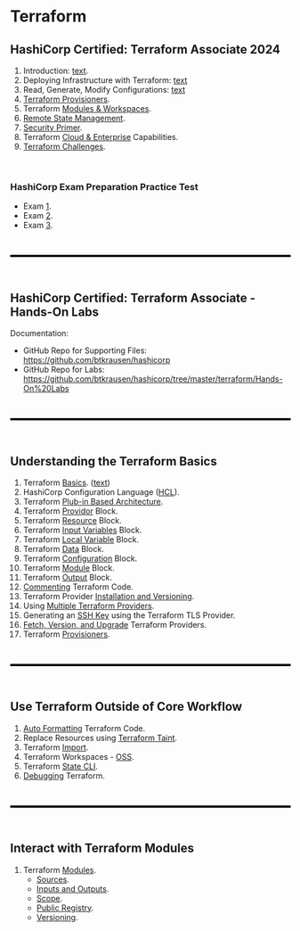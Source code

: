 # Terraform 

## HashiCorp Certified: Terraform Associate 2024
1. Introduction: [text](terraform/hashicorp/introduction-to-terraform.md).
2. Deploying Infrastructure with Terraform: [text](hashicorp/deploy-infrastructure.md)
3. Read, Generate, Modify Configurations: [text](hashicorp/read-generate-modify.md)
4. [Terraform Provisioners](udemy-learning/terraform/hashicorp/terraform-provisioners.md).
5. Terraform [Modules & Workspaces](udemy-learning/terraform/hashicorp/modules-workspaces.md). 
6. [Remote State Management](udemy-learning/terraform/hashicorp/remote-state-management.md).
7. [Security Primer](udemy-learning/terraform/hashicorp/security-primer.md).
8. Terraform [Cloud & Enterprise](udemy-learning/terraform/hashicorp/cloud-enterprise.md) Capabilities. 
9. [Terraform Challenges](udemy-learning/terraform/hashicorp/terraform-challenges.md). 

<br>

### HashiCorp Exam Preparation Practice Test
* Exam [1](udemy-learning/terraform/exam_practise/exam1.md).
* Exam [2](udemy-learning/terraform/exam_practise/exam2.md).
* Exam [3](udemy-learning/terraform/exam_practise/exam3.md).

<br>

<hr style="height:4px;background:black">

<br>

## HashiCorp Certified: Terraform Associate - Hands-On Labs
Documentation:
* GitHub Repo for Supporting Files: https://github.com/btkrausen/hashicorp 
* GitHub Repo for Labs: https://github.com/btkrausen/hashicorp/tree/master/terraform/Hands-On%20Labs

<br>

<hr style="height:4px;background:black">

<br>

## Understanding the Terraform Basics
1. Terraform [Basics](basics-docs/Terraform+Basics.pdf). ([text](basics-docs/Terraform+Basics.pdf))
2. HashiCorp Configuration Language ([HCL](basics-docs/HashiCorp+Configuration+Language.pdf)).
3. Terraform [Plub-in Based Architecture](basics-docs/Terraform+Plugin+Based+Architecture.pdf). 
4. Terraform [Providor](basics-docs/Intro+to+the+Terraform+Provider+Block.pdf) Block.
5. Terraform [Resource](basics-docs/Intro+to+the+Terraform+Resource+Block.pdf) Block. 
6. Terraform [Input Variables](basics-docs/Intro+to+the+Input+Variables+Block.pdf) Block.
7. Terraform [Local Variable](basics-docs/Intro+to+the+Local+Variables+Block.pdf) Block.
8. Terraform [Data](basics-docs/Intro+to+the+Data+Block.pdf) Block.
9. Terraform [Configuration](basics-docs/Intro+to+the+Terraform+Configuration+Block.pdf) Block. 
10. Terraform [Module](basics-docs/Intro+to+the+Module+Block.pdf) Block.
11. Terraform [Output](basics-docs/Intro+to+the+Terraform+Output+Block.pdf) Block.
12. [Commenting](basics-docs/Commenting+Terraform+Code.pdf) Terraform Code.
13. Terraform Provider [Installation and Versioning](basics-docs/Terraform+Providers+Installation.pdf). 
14. Using [Multiple Terraform Providers](basics-docs/Multiple+Terraform+Providers.pdf). 
15. Generating an [SSH Key](basics-docs/Terraform+TLS+Provider.pdf) using the Terraform TLS Provider.
16. [Fetch, Version, and Upgrade](basics-docs/Fetch+Version+and+Upgrade+Terraform+Providers.pdf) Terraform Providers. 
17. Terraform [Provisioners](basics-docs/Terraform+Provisioners.pdf).

<br>

<hr style="height:4px;background:black">

<br>

## Use Terraform Outside of Core Workflow
1. [Auto Formatting](udemy-learning/terraform/outside-core-workflow-docs/Auto+Formatting+Terraform+Code.pdf) Terraform Code.
2. Replace Resources using [Terraform Taint](udemy-learning/terraform/outside-core-workflow-docs/Terraform+Taint+and+Replace.pdf).
3. Terraform [Import](udemy-learning/terraform/outside-core-workflow-docs/Terraform+Import.pdf).
4. Terraform Workspaces - [OSS](udemy-learning/terraform/outside-core-workflow-docs/Terraform+Workspaces+-+OSS.pdf).
5. Terraform [State CLI](udemy-learning/terraform/outside-core-workflow-docs/Terraform+State.pdf).
6. [Debugging](udemy-learning/terraform/outside-core-workflow-docs/Debugging+Terraform.pdf) Terraform. 

<br>

<hr style="height:4px;background:black">

<br>

## Interact with Terraform Modules
1. Terraform [Modules](udemy-learning/terraform/modules-docs/Terraform+Modules.pdf).
   * [Sources](udemy-learning/terraform/modules-docs/Terraform+Modules+Sources.pdf).
   * [Inputs and Outputs](udemy-learning/terraform/modules-docs/Terraform+Module+Inputs+and+Outputs.pdf). 
   * [Scope](udemy-learning/terraform/modules-docs/Terraform+Module+Scope.pdf).
   * [Public Registry](udemy-learning/terraform/modules-docs/Terraform+Module+Registry.pdf).
   * [Versioning](udemy-learning/terraform/modules-docs/Terraform+Module+Versions.pdf).